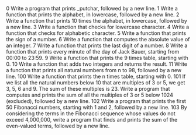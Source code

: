 0 Write a program that prints _putchar, followed by a new line.
1 Write a function that prints the alphabet, in lowercase, followed by a new line.
2 Write a function that prints 10 times the alphabet, in lowercase, followed by a new line.
3 Write a function that checks for lowercase character.
4 Write a function that checks for alphabetic character.
5 Write a function that prints the sign of a number.
6 Write a function that computes the absolute value of an integer.
7 Write a function that prints the last digit of a number.
8 Write a function that prints every minute of the day of Jack Bauer, starting from 00:00 to 23:59.
9 Write a function that prints the 9 times table, starting with 0.
10 Write a function that adds two integers and returns the result.
11 Write a function that prints all natural numbers from n to 98, followed by a new line.
100 Write a function that prints the n times table, starting with 0.
101 If we list all the natural numbers below 10 that are multiples of 3 or 5, we get 3, 5, 6 and 9. The sum of these multiples is 23. Write a program that computes and prints the sum of all the multiples of 3 or 5 below 1024 (excluded), followed by a new line.
102 Write a program that prints the first 50 Fibonacci numbers, starting with 1 and 2, followed by a new line.
103 By considering the terms in the Fibonacci sequence whose values do not exceed 4,000,000, write a program that finds and prints the sum of the even-valued terms, followed by a new line.
